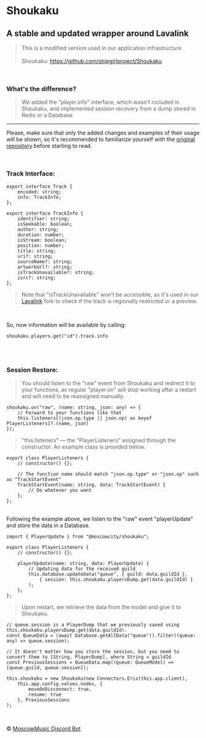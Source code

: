 # Shoukaku

## A stable and updated wrapper around Lavalink
> This is a modified version used in our application infrastructure.<br/><br/>Shoukaku: https://github.com/shipgirlproject/Shoukaku<br/>

<br/>

### What's the difference?
> We added the "player.info" interface, which wasn't included in Shoukaku, and implemented session recovery from a dump stored in Redis or a Database.<br/>
<hr/>

Please, make sure that only the added changes and examples of their usage will be shown, so it's recommended to familiarize yourself with the [original repository](https://github.com/Deivu/Shoukaku) before starting to read.

<br/>

### Track Interface:
```TS
export interface Track {
    encoded: string;
    info: TrackInfo;
};

export interface TrackInfo {
    identifier: string;
    isSeekable: boolean;
    author: string;
    duration: number;
    isStream: boolean;
    position: number;
    title: string;
    uri?: string;
    sourceName?: string;
    artworkUrl?: string;
    isTrackUnavailable?: string;
    isrc?: string;
};
```
> Note that "isTrackUnavailable" won't be accessible, as it's used in our [Lavalink](https://github.com/MoscowMusic/lavalink-fork/releases) fork to check if the track is regionally restricted or a preview.

<br/>

So, now information will be available by calling:
```TS
shoukaku.players.get("id").track.info
```

<br/><br/>

### Session Restore:
> You should listen to the "raw" event from Shoukaku and redirect it to your functions, as regular "player.on" will stop working after a restart and will need to be reassigned manually.

```TS
shoukaku.on("raw", (name: string, json: any) => {
    // Forward to your functions like that
    this.listeners[(json.op.type || json.op) as keyof PlayerListeners]?.(name, json)
});
```
> "this.listeners" —  the "PlayerListeners" assigned through the constructor. An example class is provided below.

```TS
export class PlayerListeners {
    // constructor() {};

    // The function name should match "json.op.type" or "json.op" such as "TrackStartEvent"
    TrackStartEvent(name: string, data: TrackStartEvent) {
        // Do whatever you want
    };
};
```

<br/>
Following the example above, we listen to the "raw" event "playerUpdate" and store the data in a Database.

```TS
import { PlayerUpdate } from "@moscowcity/shoukaku";

export class PlayerListeners {
    // constructor() {};

    playerUpdate(name: string, data: PlayerUpdate) {
        // Updating data for the received guild
        this.database.updateData("queue", { guild: data.guildId }, 
            { session: this.shoukaku.playersDump.get(data.guildId) }
        );
    };
};
```
> Upon restart, we retrieve the data from the model and give it to Shoukaku.

```TS
// queue.session is a PlayerDump that we previously saved using this.shoukaku.playersDump.get(data.guildId).
const QueueData = (await Database.getAllData("queue")).filter((queue: any) => queue.session);

// It doesn't matter how you store the session, but you need to convert them to [String, PlayerDump], where String = guildId
const PreviousSessions = QueueData.map((queue: QueueModel) => [queue.guild, queue.session]);

this.shoukaku = new Shoukaku(new Connectors.Eris(this.app.client), 
    this.app.config.values.nodes, {
        moveOnDisconnect: true,
        resume: true
    }, PreviousSessions
);
```
<br/>

© [MoscowMusic Discord Bot](https://moscowmusic.su)